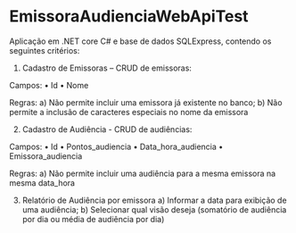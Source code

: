 # EmissoraAudienciaWebApiTest

Aplicação em .NET core C# e base de dados SQLExpress, contendo os seguintes critérios:

1.	Cadastro de Emissoras – CRUD de emissoras:

Campos:
•	Id
•	Nome

Regras:
a)	Não permite incluir uma emissora já existente no banco;
b)	Não permite a inclusão de caracteres especiais no nome da emissora

2.	Cadastro de Audiência - CRUD de audiências:

Campos: 
•	Id
•	Pontos_audiencia
•	Data_hora_audiencia
•	Emissora_audiencia

Regras: 
a)	Não permite incluir uma audiência para a mesma emissora na mesma data_hora

3.	Relatório de Audiência por emissora
a)	Informar a data para exibição de uma audiência;
b)	Selecionar qual visão deseja (somatório de audiência por dia ou média de audiência por dia)
